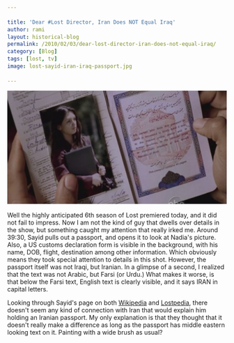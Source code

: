 ```yaml
---

title: 'Dear #Lost Director, Iran Does NOT Equal Iraq'
author: rami
layout: historical-blog 
permalink: /2010/02/03/dear-lost-director-iran-does-not-equal-iraq/
category: [Blog]
tags: [lost, tv]
image: lost-sayid-iran-iraq-passport.jpg

---
```

![Lost-sayid-iran-iraq-passport](/assets/images/content/blog/lost-sayid-iran-iraq-passport.jpg)


Well the highly anticipated 6th season of Lost premiered today, and it did not fail to impress. Now I am not the kind of guy that dwells over details in the show, but something caught my attention that really irked me. Around 39:30, Sayid pulls out a passport, and opens it to look at Nadia's picture. Also, a US customs declaration form is visible in the background, with his name, DOB, flight, destination among other information. Which obviously means they took special attention to details in this shot. However, the passport itself was not Iraqi, but Iranian. In a glimpse of a second, I realized that the text was not Arabic, but Farsi (or Urdu.) What makes it worse, is that below the Farsi text, English text is clearly visible, and it says IRAN in capital letters.
  
Looking through Sayid's page on both [Wikipedia](http://en.wikipedia.org/wiki/Sayid_Jarrah) and [Lostpedia](http://lostpedia.wikia.com/wiki/Sayid), there doesn't seem any kind of connection with Iran that would explain him holding an Iranian passport. My only explanation is that they thought that it doesn't really make a difference as long as the passport has middle eastern looking text on it. Painting with a wide brush as usual?
